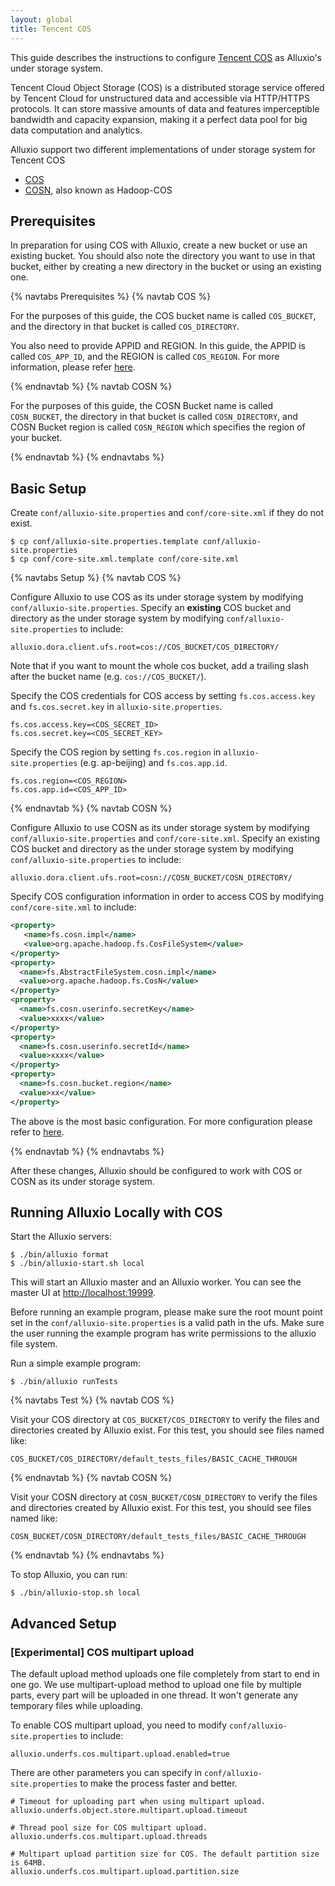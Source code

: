 ```yaml
---
layout: global
title: Tencent COS
---
```


This guide describes the instructions to configure [Tencent COS](https://cloud.tencent.com/product/cos) as Alluxio's
under storage system. 

Tencent Cloud Object Storage (COS) is a distributed storage service offered by Tencent Cloud for unstructured data and accessible via HTTP/HTTPS protocols. It can store massive amounts of data and features imperceptible bandwidth and capacity expansion, making it a perfect data pool for big data computation and analytics.

Alluxio support two different implementations of under storage system for Tencent COS
* [COS](https://cloud.tencent.com/product/cos)
* [COSN](https://hadoop.apache.org/docs/stable/hadoop-cos/cloud-storage/index.html), also known as Hadoop-COS

## Prerequisites

In preparation for using COS with Alluxio, create a new bucket or use an existing bucket.
You should also note the directory you want to use in that bucket, either by creating a new directory in the bucket or using an existing one.

{% navtabs Prerequisites %}
{% navtab COS %}

For the purposes of this guide, the COS bucket name is called
`COS_BUCKET`, and the directory in that bucket is called `COS_DIRECTORY`.

You also need to provide APPID and REGION. In this guide, the APPID is called `COS_APP_ID`, and the REGION is called `COS_REGION`. For more information, please refer [here](https://cloud.tencent.com/document/product/436/7751).

{% endnavtab %}
{% navtab COSN %}

For the purposes of this guide, the COSN Bucket name is called `COSN_BUCKET`, the directory in that bucket is called `COSN_DIRECTORY`, and COSN Bucket region is called `COSN_REGION` which specifies the region of your bucket.

{% endnavtab %}
{% endnavtabs %}

## Basic Setup

Create `conf/alluxio-site.properties` and `conf/core-site.xml` if they do not exist.

```shell
$ cp conf/alluxio-site.properties.template conf/alluxio-site.properties
$ cp conf/core-site.xml.template conf/core-site.xml
```

{% navtabs Setup %}
{% navtab COS %}

Configure Alluxio to use COS as its under storage system by modifying `conf/alluxio-site.properties`.
Specify an **existing** COS bucket and directory as the under storage system by modifying
`conf/alluxio-site.properties` to include:

```properties
alluxio.dora.client.ufs.root=cos://COS_BUCKET/COS_DIRECTORY/
```

Note that if you want to mount the whole cos bucket, add a trailing slash after the bucket name
(e.g. `cos://COS_BUCKET/`).

Specify the COS credentials for COS access by setting `fs.cos.access.key` and `fs.cos.secret.key` in
`alluxio-site.properties`.

```properties
fs.cos.access.key=<COS_SECRET_ID>
fs.cos.secret.key=<COS_SECRET_KEY>
```

Specify the COS region by setting `fs.cos.region` in `alluxio-site.properties` (e.g. ap-beijing) and `fs.cos.app.id`.

```properties
fs.cos.region=<COS_REGION>
fs.cos.app.id=<COS_APP_ID>
```

{% endnavtab %}
{% navtab COSN %}

Configure Alluxio to use COSN as its under storage system by modifying `conf/alluxio-site.properties` and `conf/core-site.xml`.
Specify an existing COS bucket and directory as the under storage system by modifying
`conf/alluxio-site.properties` to include:

```properties
alluxio.dora.client.ufs.root=cosn://COSN_BUCKET/COSN_DIRECTORY/
```

Specify COS configuration information in order to access COS by modifying `conf/core-site.xml` to include:

```xml
<property>
   <name>fs.cosn.impl</name>
   <value>org.apache.hadoop.fs.CosFileSystem</value>
</property>
<property>
  <name>fs.AbstractFileSystem.cosn.impl</name>
  <value>org.apache.hadoop.fs.CosN</value>
</property>
<property>
  <name>fs.cosn.userinfo.secretKey</name>
  <value>xxxx</value>
</property>
<property>
  <name>fs.cosn.userinfo.secretId</name>
  <value>xxxx</value>
</property>
<property>
  <name>fs.cosn.bucket.region</name>
  <value>xx</value>
</property>
```

The above is the most basic configuration. For more configuration please refer to [here](https://hadoop.apache.org/docs/r3.3.1/hadoop-cos/cloud-storage/index.html).

{% endnavtab %}
{% endnavtabs %}

After these changes, Alluxio should be configured to work with COS or COSN as its under storage system.

## Running Alluxio Locally with COS

Start the Alluxio servers:

```shell
$ ./bin/alluxio format
$ ./bin/alluxio-start.sh local
```

This will start an Alluxio master and an Alluxio worker. You can see the master UI at
[http://localhost:19999](http://localhost:19999).

Before running an example program, please make sure the root mount point
set in the `conf/alluxio-site.properties` is a valid path in the ufs.
Make sure the user running the example program has write permissions to the alluxio file system.

Run a simple example program:

```shell
$ ./bin/alluxio runTests
```

{% navtabs Test %}
{% navtab COS %}

Visit your COS directory at `COS_BUCKET/COS_DIRECTORY` to verify the files and directories created by Alluxio exist.
For this test, you should see files named like:

```
COS_BUCKET/COS_DIRECTORY/default_tests_files/BASIC_CACHE_THROUGH
```

{% endnavtab %}
{% navtab COSN %}

Visit your COSN directory at `COSN_BUCKET/COSN_DIRECTORY` to verify the files and directories created by Alluxio exist.
For this test, you should see files named like:

```
COSN_BUCKET/COSN_DIRECTORY/default_tests_files/BASIC_CACHE_THROUGH
```

{% endnavtab %}
{% endnavtabs %}

To stop Alluxio, you can run:
```shell
$ ./bin/alluxio-stop.sh local
```

## Advanced Setup

### [Experimental] COS multipart upload

The default upload method uploads one file completely from start to end in one go. We use multipart-upload method to upload one file by multiple parts, every part will be uploaded in one thread. It won't generate any temporary files while uploading.

To enable COS multipart upload, you need to modify `conf/alluxio-site.properties` to include:

```properties
alluxio.underfs.cos.multipart.upload.enabled=true
```

There are other parameters you can specify in `conf/alluxio-site.properties` to make the process faster and better.

```properties
# Timeout for uploading part when using multipart upload.
alluxio.underfs.object.store.multipart.upload.timeout
```
```properties
# Thread pool size for COS multipart upload.
alluxio.underfs.cos.multipart.upload.threads
```
```properties
# Multipart upload partition size for COS. The default partition size is 64MB. 
alluxio.underfs.cos.multipart.upload.partition.size
```



